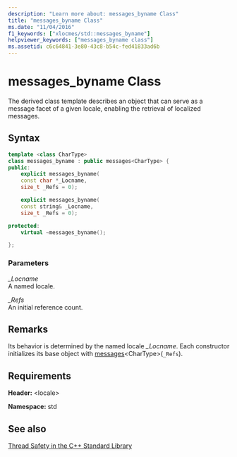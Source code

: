 ```yaml
---
description: "Learn more about: messages_byname Class"
title: "messages_byname Class"
ms.date: "11/04/2016"
f1_keywords: ["xlocmes/std::messages_byname"]
helpviewer_keywords: ["messages_byname class"]
ms.assetid: c6c64841-3e80-43c8-b54c-fed41833ad6b
---
```

# messages_byname Class

The derived class template describes an object that can serve as a message facet of a given locale, enabling the retrieval of localized messages.

## Syntax

```cpp
template <class CharType>
class messages_byname : public messages<CharType> {
public:
    explicit messages_byname(
    const char *_Locname,
    size_t _Refs = 0);

    explicit messages_byname(
    const string& _Locname,
    size_t _Refs = 0);

protected:
    virtual ~messages_byname();

};
```

### Parameters

*_Locname*\
A named locale.

*_Refs*\
An initial reference count.

## Remarks

Its behavior is determined by the named locale *_Locname*. Each constructor initializes its base object with [messages](../standard-library/messages-class.md#messages)\<CharType>(`_Refs`).

## Requirements

**Header:** \<locale>

**Namespace:** std

## See also

[Thread Safety in the C++ Standard Library](../standard-library/thread-safety-in-the-cpp-standard-library.md)
